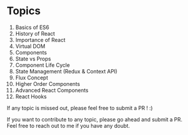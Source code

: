 # Topics

1. Basics of ES6
2. History of React
3. Importance of React
4. Virtual DOM 
5. Components
6. State vs Props
7. Component Life Cycle
8. State Management (Redux & Context API)
9. Flux Concept
10. Higher Order Components
11. Advanced React Components
12. React Hooks


If any topic is missed out, please feel free to submit a PR ! :)

If you want to contribute to any topic, please go ahead and submit a PR. Feel free to reach out to me if you have any doubt.
